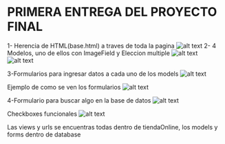 # PRIMERA ENTREGA DEL PROYECTO FINAL

1- Herencia de HTML(base.html) a traves de toda la pagina
![alt text](https://i.imgur.com/n1wuc20.png)
2- 4 Modelos, uno de ellos con ImageField y Eleccion multiple
![alt text](https://i.imgur.com/c6Tbnnj.png)
![alt text](https://i.imgur.com/iosj0rb.png)

3-Formularios para ingresar datos a cada uno de los models
![alt text](https://i.imgur.com/KUVdned.png)


Ejemplo de como se ven los formularios
![alt text](https://i.imgur.com/ofQzOBn.png)

4-Formulario para buscar algo en la base de datos
![alt text](https://i.imgur.com/qc8YMy7.png)

Checkboxes funcionales
![alt text](https://i.imgur.com/CekgudX.gif)

Las views y urls se encuentras todas dentro de tiendaOnline, los models y forms dentro de database
